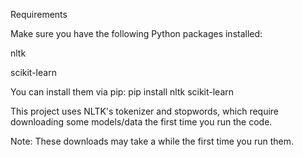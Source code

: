 Requirements

Make sure you have the following Python packages installed:

nltk

scikit-learn

You can install them via pip: pip install nltk scikit-learn

This project uses NLTK's tokenizer and stopwords, which require downloading some models/data the first time you run the code.

Note: These downloads may take a while the first time you run them.
